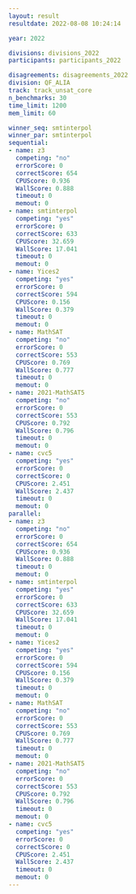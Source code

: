 ```yaml
---
layout: result
resultdate: 2022-08-08 10:24:14

year: 2022

divisions: divisions_2022
participants: participants_2022

disagreements: disagreements_2022
division: QF_ALIA
track: track_unsat_core
n_benchmarks: 30
time_limit: 1200
mem_limit: 60

winner_seq: smtinterpol
winner_par: smtinterpol
sequential:
- name: z3
  competing: "no"
  errorScore: 0
  correctScore: 654
  CPUScore: 0.936
  WallScore: 0.888
  timeout: 0
  memout: 0
- name: smtinterpol
  competing: "yes"
  errorScore: 0
  correctScore: 633
  CPUScore: 32.659
  WallScore: 17.041
  timeout: 0
  memout: 0
- name: Yices2
  competing: "yes"
  errorScore: 0
  correctScore: 594
  CPUScore: 0.156
  WallScore: 0.379
  timeout: 0
  memout: 0
- name: MathSAT
  competing: "no"
  errorScore: 0
  correctScore: 553
  CPUScore: 0.769
  WallScore: 0.777
  timeout: 0
  memout: 0
- name: 2021-MathSAT5
  competing: "no"
  errorScore: 0
  correctScore: 553
  CPUScore: 0.792
  WallScore: 0.796
  timeout: 0
  memout: 0
- name: cvc5
  competing: "yes"
  errorScore: 0
  correctScore: 0
  CPUScore: 2.451
  WallScore: 2.437
  timeout: 0
  memout: 0
parallel:
- name: z3
  competing: "no"
  errorScore: 0
  correctScore: 654
  CPUScore: 0.936
  WallScore: 0.888
  timeout: 0
  memout: 0
- name: smtinterpol
  competing: "yes"
  errorScore: 0
  correctScore: 633
  CPUScore: 32.659
  WallScore: 17.041
  timeout: 0
  memout: 0
- name: Yices2
  competing: "yes"
  errorScore: 0
  correctScore: 594
  CPUScore: 0.156
  WallScore: 0.379
  timeout: 0
  memout: 0
- name: MathSAT
  competing: "no"
  errorScore: 0
  correctScore: 553
  CPUScore: 0.769
  WallScore: 0.777
  timeout: 0
  memout: 0
- name: 2021-MathSAT5
  competing: "no"
  errorScore: 0
  correctScore: 553
  CPUScore: 0.792
  WallScore: 0.796
  timeout: 0
  memout: 0
- name: cvc5
  competing: "yes"
  errorScore: 0
  correctScore: 0
  CPUScore: 2.451
  WallScore: 2.437
  timeout: 0
  memout: 0
---
```

